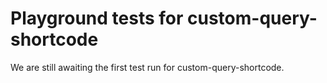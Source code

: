 # Playground tests for custom-query-shortcode
We are still awaiting the first test run for custom-query-shortcode.
